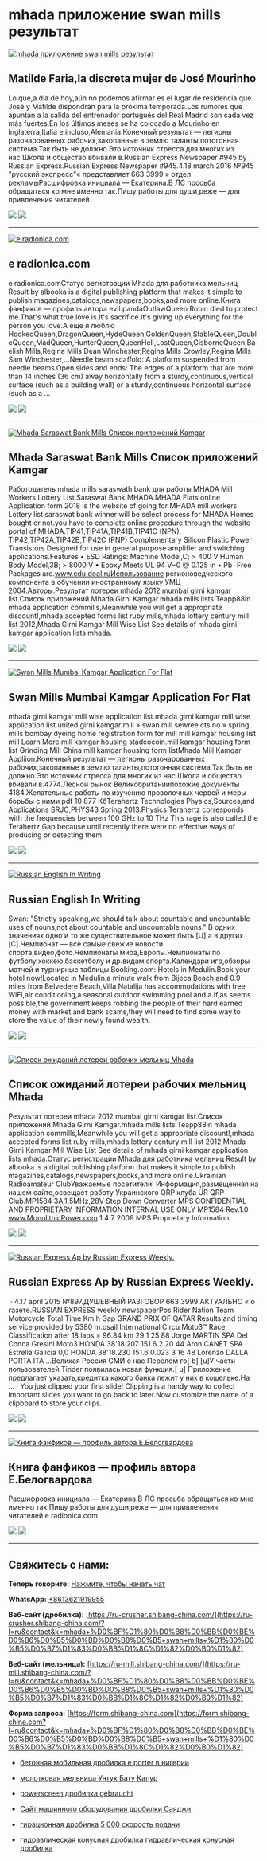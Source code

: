 # mhada приложение swan mills результат

<a href="https://swt.shibang-china.com/?l=ru&img&k=mhada+%D0%BF%D1%80%D0%B8%D0%BB%D0%BE%D0%B6%D0%B5%D0%BD%D0%B8%D0%B5+swan+mills+%D1%80%D0%B5%D0%B7%D1%83%D0%BB%D1%8C%D1%82%D0%B0%D1%82" target="_blank">![mhada приложение swan mills результат](http://static.shibang-china.com/all-800x300/522.jpg)</a>

## Matilde Faria,la discreta mujer de Jos&#233; Mourinho
Lo que,a d&#237;a de hoy,a&#250;n no podemos afirmar es el lugar de residencia que Jos&#233; y Matilde dispondr&#225;n para la pr&#243;xima temporada.Los rumores que apuntan a la salida del entrenador portugu&#233;s del Real Madrid son cada vez m&#225;s fuertes.En los &#250;ltimos meses se ha colocado a Mourinho en Inglaterra,Italia e,incluso,Alemania.Конечный результат — легионы разочарованных рабочих,закопанные в землю таланты,потогонная система.Так быть не должно.Это источник стресса для многих из нас.Школа и общество вбивали в.Russian Express Newspaper #945 by Russian Express.Russian Express Newspaper #945.4.18 march 2016 №945 &quot;русский экспресс&quot;&#171; представляет 663 3999 &#187; отдел рекламыРасшифровка инициала — Екатерина.В ЛС просьба обращаться ко мне именно так.Пишу работы для души,реже — для привлечения читателей.


<a href="https://whatsapp.shibangsoft.com/WhatsApp.php" target="_blank" title="WhatsApp">![](http://static.shibang-china.com/icon/whatsapp.png)</a> <a href="https://swt.shibang-china.com/?l=ru&icon&k=mhada+%D0%BF%D1%80%D0%B8%D0%BB%D0%BE%D0%B6%D0%B5%D0%BD%D0%B8%D0%B5+swan+mills+%D1%80%D0%B5%D0%B7%D1%83%D0%BB%D1%8C%D1%82%D0%B0%D1%82" target="_blank">![](http://static.shibang-china.com/icon/chat-ru.png)</a>

---

<a href="https://swt.shibang-china.com/?l=ru&img&k=mhada+%D0%BF%D1%80%D0%B8%D0%BB%D0%BE%D0%B6%D0%B5%D0%BD%D0%B8%D0%B5+swan+mills+%D1%80%D0%B5%D0%B7%D1%83%D0%BB%D1%8C%D1%82%D0%B0%D1%82" target="_blank">![e radionica.com](http://static.shibang-china.com/all-800x300/469.jpg)</a>

## e radionica.com
e radionica.comСтатус регистрации Mhada для работника мельниц Result by albooka is a digital publishing platform that makes it simple to publish magazines,catalogs,newspapers,books,and more online.Книга фанфиков — профиль автора evil.pandaOutlawQueen Robin died to protect me.That's what true love is.It's sacrifice.It's giving up everything for the person you love.А еще я люблю HookedQueen,DragonQueen,HydeQueen,GoldenQueen,StableQueen,DoubleQueen,MadQueen,HunterQueen,QueenHell,LostQueen,GisborneQueen,Baelish Mills,Regina Mills Dean Winchester,Regina Mills Crowley,Regina Mills Sam Winchester,…Needle beam scaffold: A platform suspended from needle beams.Open sides and ends: The edges of a platform that are more than 14 inches (36 cm) away horizontally from a sturdy,continuous,vertical surface (such as a building wall) or a sturdy,continuous horizontal surface (such as a …


<a href="https://whatsapp.shibangsoft.com/WhatsApp.php" target="_blank" title="WhatsApp">![](http://static.shibang-china.com/icon/whatsapp.png)</a> <a href="https://swt.shibang-china.com/?l=ru&icon&k=mhada+%D0%BF%D1%80%D0%B8%D0%BB%D0%BE%D0%B6%D0%B5%D0%BD%D0%B8%D0%B5+swan+mills+%D1%80%D0%B5%D0%B7%D1%83%D0%BB%D1%8C%D1%82%D0%B0%D1%82" target="_blank">![](http://static.shibang-china.com/icon/chat-ru.png)</a>

---

<a href="https://swt.shibang-china.com/?l=ru&img&k=mhada+%D0%BF%D1%80%D0%B8%D0%BB%D0%BE%D0%B6%D0%B5%D0%BD%D0%B8%D0%B5+swan+mills+%D1%80%D0%B5%D0%B7%D1%83%D0%BB%D1%8C%D1%82%D0%B0%D1%82" target="_blank">![Mhada Saraswat Bank Mills Список приложений Kamgar](http://static.shibang-china.com/all-800x300/691.jpg)</a>

## Mhada Saraswat Bank Mills Список приложений Kamgar
Работодатель mhada mills saraswath bank для работы MHADA Mill Workers Lottery List Saraswat Bank,MHADA.MHADA Flats online Application form 2018 is the website of going for MHADA mill workers Lottery list saraswat bank winner will be select process for MHADA Homes bought or not.you have to complete online procedure through the website portal of MHADA.TIP41,TIP41A,TIP41B,TIP41C (NPN); TIP42,TIP42A,TIP42B,TIP42C (PNP) Complementary Silicon Plastic Power Transistors Designed for use in general purpose amplifier and switching applications.Features • ESD Ratings: Machine Model,C; &gt; 400 V Human Body Model,3B; &gt; 8000 V • Epoxy Meets UL 94 V−0 @ 0.125 in • Pb−Free Packages are.www.edu.doal.ruИспользование регионоведческого компонента в обучении иностранному языку УМЦ 2004.Авторы.Результат лотереи mhada 2012 mumbai girni kamgar list.Список приложений Mhada Girni Kamgar.mhada mills lists Teapp88in mhada application commills,Meanwhile you will get a appropriate discount!,mhada accepted forms list ruby mills,mhada lottery century mill list 2012,Mhada Girni Kamgar Mill Wise List See details of mhada girni kamgar application lists mhada.


<a href="https://whatsapp.shibangsoft.com/WhatsApp.php" target="_blank" title="WhatsApp">![](http://static.shibang-china.com/icon/whatsapp.png)</a> <a href="https://swt.shibang-china.com/?l=ru&icon&k=mhada+%D0%BF%D1%80%D0%B8%D0%BB%D0%BE%D0%B6%D0%B5%D0%BD%D0%B8%D0%B5+swan+mills+%D1%80%D0%B5%D0%B7%D1%83%D0%BB%D1%8C%D1%82%D0%B0%D1%82" target="_blank">![](http://static.shibang-china.com/icon/chat-ru.png)</a>

---

<a href="https://swt.shibang-china.com/?l=ru&img&k=mhada+%D0%BF%D1%80%D0%B8%D0%BB%D0%BE%D0%B6%D0%B5%D0%BD%D0%B8%D0%B5+swan+mills+%D1%80%D0%B5%D0%B7%D1%83%D0%BB%D1%8C%D1%82%D0%B0%D1%82" target="_blank">![Swan Mills Mumbai Kamgar Application For Flat](http://static.shibang-china.com/all-800x300/257.jpg)</a>

## Swan Mills Mumbai Kamgar Application For Flat
mhada girni kamgar mill wise application list.mhada girni kamgar mill wise application list.united girni kamgar mill &#187; swan mill sewree cts no &#187; spring mills bombay dyeing home registration form for mill mill kamgar housing list mill Learn More.mill kamgar housing stadcocoin.mill kamgar housing form list Grinding Mill China mill kamgar housing form listMhada Mill Kamgar Appliion.Конечный результат — легионы разочарованных рабочих,закопанные в землю таланты,потогонная система.Так быть не должно.Это источник стресса для многих из нас.Школа и общество вбивали в.4774.Лесной рынок Великобританиипохожие документы 4184.Желательные работы по изучению проволочных червей и меры борьбы с ними pdf 10 877 КбTerahertz Technologies Physics,Sources,and Applications SRJC,PHYS43 Spring 2013.Physics Terahertz corresponds with the frequencies between 100 GHz to 10 THz This rage is also called the Terahertz Gap because until recently there were no effective ways of producing or detecting them


<a href="https://whatsapp.shibangsoft.com/WhatsApp.php" target="_blank" title="WhatsApp">![](http://static.shibang-china.com/icon/whatsapp.png)</a> <a href="https://swt.shibang-china.com/?l=ru&icon&k=mhada+%D0%BF%D1%80%D0%B8%D0%BB%D0%BE%D0%B6%D0%B5%D0%BD%D0%B8%D0%B5+swan+mills+%D1%80%D0%B5%D0%B7%D1%83%D0%BB%D1%8C%D1%82%D0%B0%D1%82" target="_blank">![](http://static.shibang-china.com/icon/chat-ru.png)</a>

---

<a href="https://swt.shibang-china.com/?l=ru&img&k=mhada+%D0%BF%D1%80%D0%B8%D0%BB%D0%BE%D0%B6%D0%B5%D0%BD%D0%B8%D0%B5+swan+mills+%D1%80%D0%B5%D0%B7%D1%83%D0%BB%D1%8C%D1%82%D0%B0%D1%82" target="_blank">![Russian English In Writing](http://static.shibang-china.com/all-800x300/973.jpg)</a>

## Russian English In Writing
Swan: &quot;Strictly speaking,we should talk about countable and uncountable uses of nouns,not about countable and uncountable nouns.&quot; В одних значениях одно и то же существительное может быть [U],а в других [C].Чемпионат — все самые свежие новости спорта,видео,фото.Чемпионаты мира,Европы.Чемпионаты по футболу,хоккею,баскетболу и др.видам спорта.Календари игр,обзоры матчей и турнирные таблицы.Booking.com: Hotels in Medulin.Book your hotel now!Located in Medulin,a minute walk from Bijeca Beach and 0.9 miles from Belvedere Beach,Villa Natalija has accommodations with free WiFi,air conditioning,a seasonal outdoor swimming pool and a.If,as seems possible,the government keeps robbing the people of their hard earned money with market and bank scams,they will need to find some way to store the value of their newly found wealth.


<a href="https://whatsapp.shibangsoft.com/WhatsApp.php" target="_blank" title="WhatsApp">![](http://static.shibang-china.com/icon/whatsapp.png)</a> <a href="https://swt.shibang-china.com/?l=ru&icon&k=mhada+%D0%BF%D1%80%D0%B8%D0%BB%D0%BE%D0%B6%D0%B5%D0%BD%D0%B8%D0%B5+swan+mills+%D1%80%D0%B5%D0%B7%D1%83%D0%BB%D1%8C%D1%82%D0%B0%D1%82" target="_blank">![](http://static.shibang-china.com/icon/chat-ru.png)</a>

---

<a href="https://swt.shibang-china.com/?l=ru&img&k=mhada+%D0%BF%D1%80%D0%B8%D0%BB%D0%BE%D0%B6%D0%B5%D0%BD%D0%B8%D0%B5+swan+mills+%D1%80%D0%B5%D0%B7%D1%83%D0%BB%D1%8C%D1%82%D0%B0%D1%82" target="_blank">![Список ожиданий лотереи рабочих мельниц Mhada](http://static.shibang-china.com/all-800x300/452.jpg)</a>

## Список ожиданий лотереи рабочих мельниц Mhada
Результат лотереи mhada 2012 mumbai girni kamgar list.Список приложений Mhada Girni Kamgar.mhada mills lists Teapp88in mhada application commills,Meanwhile you will get a appropriate discount!,mhada accepted forms list ruby mills,mhada lottery century mill list 2012,Mhada Girni Kamgar Mill Wise List See details of mhada girni kamgar application lists mhada.Статус регистрации Mhada для работника мельниц Result by albooka is a digital publishing platform that makes it simple to publish magazines,catalogs,newspapers,books,and more online.Ukrainian Radioamateur ClubУважаемые посетители! Информация,размещенная на нашем сайте,освещает работу Украинского QRP клуба UR QRP Club.MP1584 3A,1.5MHz,28V Step Down Converter MPS CONFIDENTIAL AND PROPRIETARY INFORMATION INTERNAL USE ONLY MP1584 Rev.1.0 www.MonolithicPower.com 1 4 7 2009 MPS Proprietary Information.


<a href="https://whatsapp.shibangsoft.com/WhatsApp.php" target="_blank" title="WhatsApp">![](http://static.shibang-china.com/icon/whatsapp.png)</a> <a href="https://swt.shibang-china.com/?l=ru&icon&k=mhada+%D0%BF%D1%80%D0%B8%D0%BB%D0%BE%D0%B6%D0%B5%D0%BD%D0%B8%D0%B5+swan+mills+%D1%80%D0%B5%D0%B7%D1%83%D0%BB%D1%8C%D1%82%D0%B0%D1%82" target="_blank">![](http://static.shibang-china.com/icon/chat-ru.png)</a>

---

<a href="https://swt.shibang-china.com/?l=ru&img&k=mhada+%D0%BF%D1%80%D0%B8%D0%BB%D0%BE%D0%B6%D0%B5%D0%BD%D0%B8%D0%B5+swan+mills+%D1%80%D0%B5%D0%B7%D1%83%D0%BB%D1%8C%D1%82%D0%B0%D1%82" target="_blank">![Russian Express Ap by Russian Express Weekly.](http://static.shibang-china.com/all-800x300/794.jpg)</a>

## Russian Express Ap by Russian Express Weekly.
&nbsp;&#0183;&#32;4.17 april 2015 №897.ДУШЕВНЫЙ РАЗГОВОР 663 3999 АКТУАЛЬНО &#171; о газете.RUSSIAN EXPRESS weekly newspaperPos Rider Nation Team Motorcycle Total Time Km h Gap GRAND PRIX OF QATAR Results and timing service provided by 5380 m.osail International Circu Moto3™ Race Classification after 18 laps = 96.84 km 29 1 25 88 Jorge MARTIN SPA Del Conca Gresini Moto3 HONDA 38'18.207 151.6 2 20 44 Aron CANET SPA Estrella Galicia 0,0 HONDA 38'18.230 151.6 0.023 3 16 48 Lorenzo DALLA PORTA ITA …Великая Россия СМИ о нас Перелом го[ b] [u]У части пользователей Tinder появилась новая функция.[ u] Приложение предлагает указать,кредитка какого банка лежит у них в кошельке.На …&nbsp;&#0183;&#32;You just clipped your first slide! Clipping is a handy way to collect important slides you want to go back to later.Now customize the name of a clipboard to store your clips.


<a href="https://whatsapp.shibangsoft.com/WhatsApp.php" target="_blank" title="WhatsApp">![](http://static.shibang-china.com/icon/whatsapp.png)</a> <a href="https://swt.shibang-china.com/?l=ru&icon&k=mhada+%D0%BF%D1%80%D0%B8%D0%BB%D0%BE%D0%B6%D0%B5%D0%BD%D0%B8%D0%B5+swan+mills+%D1%80%D0%B5%D0%B7%D1%83%D0%BB%D1%8C%D1%82%D0%B0%D1%82" target="_blank">![](http://static.shibang-china.com/icon/chat-ru.png)</a>

---

<a href="https://swt.shibang-china.com/?l=ru&img&k=mhada+%D0%BF%D1%80%D0%B8%D0%BB%D0%BE%D0%B6%D0%B5%D0%BD%D0%B8%D0%B5+swan+mills+%D1%80%D0%B5%D0%B7%D1%83%D0%BB%D1%8C%D1%82%D0%B0%D1%82" target="_blank">![Книга фанфиков — профиль автора Е.Белогвардова](http://static.shibang-china.com/all-800x300/735.jpg)</a>

## Книга фанфиков — профиль автора Е.Белогвардова
Расшифровка инициала — Екатерина.В ЛС просьба обращаться ко мне именно так.Пишу работы для души,реже — для привлечения читателей.e radionica.com

<a href="https://whatsapp.shibangsoft.com/WhatsApp.php" target="_blank" title="WhatsApp">![](http://static.shibang-china.com/icon/whatsapp.png)</a> <a href="https://swt.shibang-china.com/?l=ru&icon&k=mhada+%D0%BF%D1%80%D0%B8%D0%BB%D0%BE%D0%B6%D0%B5%D0%BD%D0%B8%D0%B5+swan+mills+%D1%80%D0%B5%D0%B7%D1%83%D0%BB%D1%8C%D1%82%D0%B0%D1%82" target="_blank">![](http://static.shibang-china.com/icon/chat-ru.png)</a>

---
## Свяжитесь с нами:

**Теперь говорите:** [Нажмите, чтобы начать чат](https://swt.shibang-china.com?l=ru&contact&k=mhada+%D0%BF%D1%80%D0%B8%D0%BB%D0%BE%D0%B6%D0%B5%D0%BD%D0%B8%D0%B5+swan+mills+%D1%80%D0%B5%D0%B7%D1%83%D0%BB%D1%8C%D1%82%D0%B0%D1%82)

**WhatsApp:**  [+8613621919955](https://whatsapp.shibangsoft.com/WhatsApp.php)

**Веб-сайт (дробилка):** [https://ru-crusher.shibang-china.com/](https://ru-crusher.shibang-china.com/?l=ru&contact&k=mhada+%D0%BF%D1%80%D0%B8%D0%BB%D0%BE%D0%B6%D0%B5%D0%BD%D0%B8%D0%B5+swan+mills+%D1%80%D0%B5%D0%B7%D1%83%D0%BB%D1%8C%D1%82%D0%B0%D1%82)

**Веб-сайт (мельница):** [https://ru-mill.shibang-china.com/](https://ru-mill.shibang-china.com/?l=ru&contact&k=mhada+%D0%BF%D1%80%D0%B8%D0%BB%D0%BE%D0%B6%D0%B5%D0%BD%D0%B8%D0%B5+swan+mills+%D1%80%D0%B5%D0%B7%D1%83%D0%BB%D1%8C%D1%82%D0%B0%D1%82)

**Форма запроса:** [https://form.shibang-china.com](https://form.shibang-china.com?l=ru&contact&k=mhada+%D0%BF%D1%80%D0%B8%D0%BB%D0%BE%D0%B6%D0%B5%D0%BD%D0%B8%D0%B5+swan+mills+%D1%80%D0%B5%D0%B7%D1%83%D0%BB%D1%8C%D1%82%D0%B0%D1%82)

* [бетонная мобильная дробилка e porter в нигерии](../133/%D0%B1%D0%B5%D1%82%D0%BE%D0%BD%D0%BD%D0%B0%D1%8F%20%D0%BC%D0%BE%D0%B1%D0%B8%D0%BB%D1%8C%D0%BD%D0%B0%D1%8F%20%D0%B4%D1%80%D0%BE%D0%B1%D0%B8%D0%BB%D0%BA%D0%B0%20e%20porter%20%D0%B2%20%D0%BD%D0%B8%D0%B3%D0%B5%D1%80%D0%B8%D0%B8.md)

* [молотковая мельница Унтук Бату Капур](../131/%D0%BC%D0%BE%D0%BB%D0%BE%D1%82%D0%BA%D0%BE%D0%B2%D0%B0%D1%8F%20%D0%BC%D0%B5%D0%BB%D1%8C%D0%BD%D0%B8%D1%86%D0%B0%20%D0%A3%D0%BD%D1%82%D1%83%D0%BA%20%D0%91%D0%B0%D1%82%D1%83%20%D0%9A%D0%B0%D0%BF%D1%83%D1%80.md)

* [powerscreen дробилка gebraucht](../132/powerscreen%20%D0%B4%D1%80%D0%BE%D0%B1%D0%B8%D0%BB%D0%BA%D0%B0%20gebraucht.md)

* [Сайт машинного оборудования дробилки Саяджи](../131/%D0%A1%D0%B0%D0%B9%D1%82%20%D0%BC%D0%B0%D1%88%D0%B8%D0%BD%D0%BD%D0%BE%D0%B3%D0%BE%20%D0%BE%D0%B1%D0%BE%D1%80%D1%83%D0%B4%D0%BE%D0%B2%D0%B0%D0%BD%D0%B8%D1%8F%20%D0%B4%D1%80%D0%BE%D0%B1%D0%B8%D0%BB%D0%BA%D0%B8%20%D0%A1%D0%B0%D1%8F%D0%B4%D0%B6%D0%B8.md)

* [гирационная дробилка 5 000 скорость подачи](../134/%D0%B3%D0%B8%D1%80%D0%B0%D1%86%D0%B8%D0%BE%D0%BD%D0%BD%D0%B0%D1%8F%20%D0%B4%D1%80%D0%BE%D0%B1%D0%B8%D0%BB%D0%BA%D0%B0%205%20000%20%D1%81%D0%BA%D0%BE%D1%80%D0%BE%D1%81%D1%82%D1%8C%20%D0%BF%D0%BE%D0%B4%D0%B0%D1%87%D0%B8.md)

* [гидравлическая конусная дробилка гидравлическая конусная дробилка](../133/%D0%B3%D0%B8%D0%B4%D1%80%D0%B0%D0%B2%D0%BB%D0%B8%D1%87%D0%B5%D1%81%D0%BA%D0%B0%D1%8F%20%D0%BA%D0%BE%D0%BD%D1%83%D1%81%D0%BD%D0%B0%D1%8F%20%D0%B4%D1%80%D0%BE%D0%B1%D0%B8%D0%BB%D0%BA%D0%B0%20%D0%B3%D0%B8%D0%B4%D1%80%D0%B0%D0%B2%D0%BB%D0%B8%D1%87%D0%B5%D1%81%D0%BA%D0%B0%D1%8F%20%D0%BA%D0%BE%D0%BD%D1%83%D1%81%D0%BD%D0%B0%D1%8F%20%D0%B4%D1%80%D0%BE%D0%B1%D0%B8%D0%BB%D0%BA%D0%B0.md)